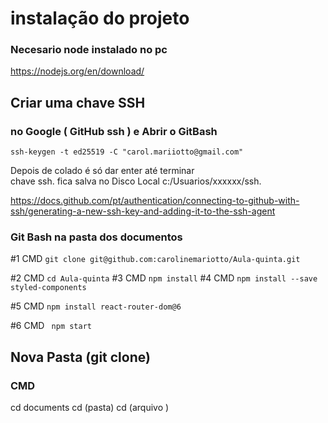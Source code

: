 # instalação do projeto
### Necesario node instalado no pc 
https://nodejs.org/en/download/

## Criar uma chave SSH 
### no Google ( GitHub ssh ) e Abrir o GitBash

```ssh-keygen -t ed25519 -C "carol.mariiotto@gmail.com"```

Depois de colado é só dar enter até terminar<br> 
chave ssh. fica salva no Disco Local c:/Usuarios/xxxxxx/ssh.

https://docs.github.com/pt/authentication/connecting-to-github-with-ssh/generating-a-new-ssh-key-and-adding-it-to-the-ssh-agent


### Git Bash na pasta dos documentos 
#1 CMD
```git clone git@github.com:carolinemariotto/Aula-quinta.git```

#2 CMD
```cd Aula-quinta```
#3 CMD
```npm install```
#4 CMD 
```npm install --save styled-components```

#5 CMD
``` npm install react-router-dom@6 ```

#6 CMD
``` npm start```

## Nova Pasta (git clone)
### CMD

cd documents 
cd (pasta)
cd (arquivo )


